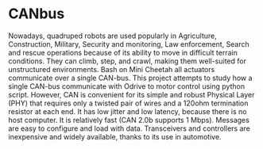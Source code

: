# CANbus

Nowadays, quadruped robots are used popularly in Agriculture, Construction, Military, 
Security and monitoring, Law enforcement, Search and rescue operations because of its 
ability to move in difficult terrain conditions. They can climb, step, and crawl, making them 
well-suited for unstructured environments. Bash on Mini Cheetah all actuators communicate 
over a single CAN-bus. This project attempts to study how a single CAN-bus communicate 
with Odrive to motor control using python script. However, CAN is convenient for its simple 
and robust Physical Layer (PHY) that requires only a twisted pair of wires and a 120ohm 
termination resistor at each end. It has low jitter and low latency, because there is no host 
computer. It is relatively fast (CAN 2.0b supports 1 Mbps). Messages are easy to configure 
and load with data. Transceivers and controllers are inexpensive and widely available, thanks 
to its use in automotive. 
